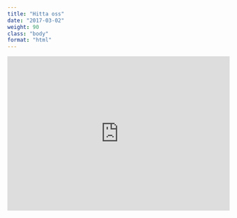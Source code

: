 ```yaml
---
title: "Hitta oss"
date: "2017-03-02"
weight: 90
class: "body"
format: "html"
---
```

<iframe style="display: block; padding: 0; width: 100%; height: 350px" frameborder="0" scrolling="no" marginheight="0" marginwidth="0" src="http://www.openstreetmap.org/export/embed.html?bbox=17.62187719345093%2C59.83739799330395%2C17.671444416046146%2C59.851303262428516&amp;layer=hot&amp;marker=59.8443513539495%2C17.646660804748535" style="border: 1px solid black"></iframe><!--<iframe style="display: inline-block; padding: 0; width: 50%; height: 350px" frameborder="0" scrolling="no" marginheight="0" marginwidth="0" src="http://www.openstreetmap.org/export/embed.html?bbox=17.685177326202396%2C59.94395343433056%2C17.73474454879761%2C59.95781417720185&amp;layer=hot&amp;marker=59.950884530305046%2C17.7099609375" style="border: 1px solid black"></iframe>-->
<!--<br/><small><a href="http://www.openstreetmap.org/?mlat=59.8444&amp;mlon=17.6467#map=16/59.8444/17.6467&amp;layers=H">View Larger Map</a></small>-->

<!--<br/><small><a href="http://www.openstreetmap.org/?mlat=59.9509&amp;mlon=17.7100#map=16/59.9509/17.7100&amp;layers=H">View Larger Map</a></small>
-->